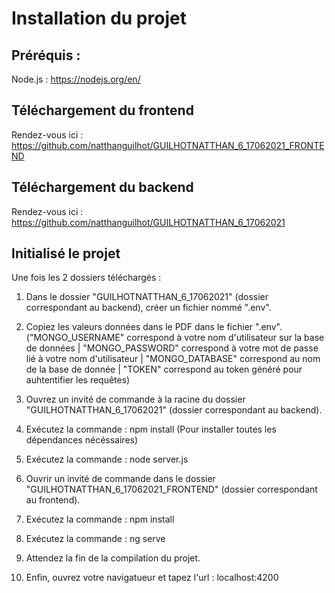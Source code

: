 # Installation du projet 

## Préréquis :
Node.js : https://nodejs.org/en/

## Téléchargement du frontend
Rendez-vous ici : https://github.com/natthanguilhot/GUILHOTNATTHAN_6_17062021_FRONTEND

## Téléchargement du backend
Rendez-vous ici : https://github.com/natthanguilhot/GUILHOTNATTHAN_6_17062021

## Initialisé le projet
Une fois les 2 dossiers téléchargés :
1. Dans le dossier "GUILHOTNATTHAN_6_17062021" (dossier correspondant au backend), créer un fichier nommé ".env".
2. Copiez les valeurs données dans le PDF dans le fichier ".env". ("MONGO_USERNAME" correspond à votre nom d'utilisateur sur la base de données | "MONGO_PASSWORD" correspond à votre mot de passe lié à votre nom d'utilisateur | "MONGO_DATABASE" correspond au nom de la base de donnée | "TOKEN" correspond au token généré pour auhtentifier les requêtes)

3. Ouvrez un invité de commande à la racine du dossier "GUILHOTNATTHAN_6_17062021" (dossier correspondant au backend).
4. Exécutez la commande : npm install (Pour installer toutes les dépendances nécéssaires)
5. Exécutez la commande : node server.js

6. Ouvrir un invité de commande dans le dossier "GUILHOTNATTHAN_6_17062021_FRONTEND" (dossier correspondant au frontend).
7. Exécutez la commande : npm install
8. Exécutez la commande : ng serve
9. Attendez la fin de la compilation du projet.

10. Enfin, ouvrez votre navigatueur et tapez l'url : localhost:4200